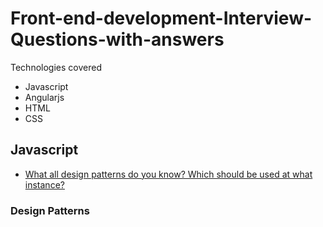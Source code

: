 # Front-end-development-Interview-Questions-with-answers

Technologies covered

- Javascript
- Angularjs
- HTML
- CSS

## Javascript
 
- [What all design patterns do you know? Which should be used at what instance?](#design-patterns)








































### Design Patterns

